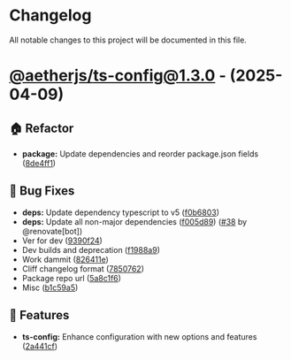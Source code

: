 # Changelog

All notable changes to this project will be documented in this file.

# [@aetherjs/ts-config@1.3.0](https://github.com/aether-development/utilities/tree/@aetherjs/ts-config@1.3.0) - (2025-04-09)

## 🏠 Refactor

- **package:** Update dependencies and reorder package.json fields ([8de4ff1](https://github.com/aether-development/utilities/commit/8de4ff15d55c44fa271c13b3a81c48ad7cc8b335))

## 🐛 Bug Fixes

- **deps:** Update dependency typescript to v5 ([f0b6803](https://github.com/aether-development/utilities/commit/f0b6803af1ab0ca57f7ead151c9a898453a6a5fe))
- **deps:** Update all non-major dependencies ([f005d89](https://github.com/aether-development/utilities/commit/f005d8991030a4bbcb2e8a79ff7c31a53cd318e1)) ([#38](https://github.com/aether-development/utilities/pull/38) by @renovate[bot])
- Ver for dev ([9390f24](https://github.com/aether-development/utilities/commit/9390f24be7930f2770bfbb0c7dabd55ef293171f))
- Dev builds and deprecation ([f1988a9](https://github.com/aether-development/utilities/commit/f1988a9b3fdd1a36a50f6f4afaa473dddbfd261e))
- Work dammit ([826411e](https://github.com/aether-development/utilities/commit/826411ed9ba11c2dd68b47d9cb83890884b63540))
- Cliff changelog format ([7850762](https://github.com/aether-development/utilities/commit/78507622373cb0cb0fbcadf9e26ab824de30864b))
- Package repo url ([5a8c1f6](https://github.com/aether-development/utilities/commit/5a8c1f63429cb4bd34e3b25de6ec061f89c7d195))
- Misc ([b1c59a5](https://github.com/aether-development/utilities/commit/b1c59a563d0172d9784d155a693dcbef5b64e916))

## 🚀 Features

- **ts-config:** Enhance configuration with new options and features ([2a441cf](https://github.com/aether-development/utilities/commit/2a441cf42aae33c9b386949cf79e9a40b9fcc015))

